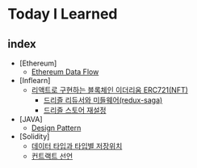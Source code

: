 # Today I Learned

## index
- [Ethereum]
    - [Ethereum Data Flow](#ethereum-data-flow)
- [Inflearn]
    - [리액트로 구현하는 블록체인 이더리움 ERC721(NFT)](#리액트로-구현하는-블록체인-이더리움-erc721(nft))
        - [드리즐 리듀서와 미들웨어(redux-saga)](#드리즐-리듀서와-미들웨어(redux-saga))
        - [드리즐 스토어 재설정](#드리즐-스토어-재설정)
- [JAVA]
    - [Design Pattern](#design-pattern)
- [Solidity]
    - [데이터 타입과 타입별 저장위치](#데이터-타입과-타입별-저장위치)
    - [컨트랙트 선언](#컨트랙트-선언)
